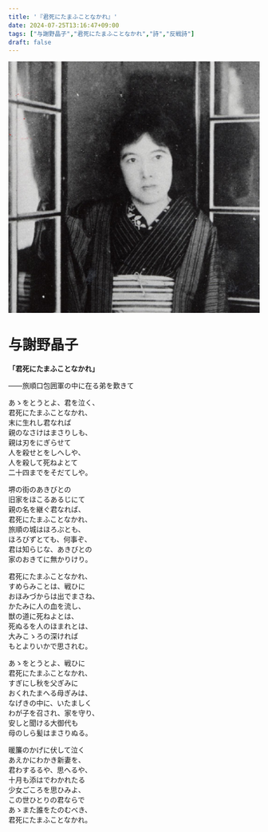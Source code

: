 ```yaml
---
title: '『君死にたまふことなかれ』'
date: 2024-07-25T13:16:47+09:00
tags: ["与謝野晶子","君死にたまふことなかれ","詩","反戦詩"]
draft: false
---
```


![img.png](img.png)

# 与謝野晶子

**「君死にたまふことなかれ」**
  
――旅順口包囲軍の中に在る弟を歎きて  
  
あゝをとうとよ、君を泣く、  
君死にたまふことなかれ、  
末に生れし君なれば  
親のなさけはまさりしも、  
親は刃をにぎらせて  
人を殺せとをしへしや、  
人を殺して死ねよとて  
二十四までをそだてしや。  
  
堺の街のあきびとの  
旧家をほこるあるじにて  
親の名を継ぐ君なれば、  
君死にたまふことなかれ、  
旅順の城はほろぶとも、  
ほろびずとても、何事ぞ、  
君は知らじな、あきびとの  
家のおきてに無かりけり。  
  
君死にたまふことなかれ、  
すめらみことは、戦ひに  
おほみづからは出でまさね、  
かたみに人の血を流し、  
獣の道に死ねよとは、  
死ぬるを人のほまれとは、  
大みこゝろの深ければ  
もとよりいかで思されむ。  
  
あゝをとうとよ、戦ひに  
君死にたまふことなかれ、  
すぎにし秋を父ぎみに  
おくれたまへる母ぎみは、  
なげきの中に、いたましく  
わが子を召され、家を守り、  
安しと聞ける大御代も  
母のしら髪はまさりぬる。  
  
暖簾のかげに伏して泣く  
あえかにわかき新妻を、  
君わするるや、思へるや、  
十月も添はでわかれたる  
少女ごころを思ひみよ、  
この世ひとりの君ならで  
あゝまた誰をたのむべき、  
君死にたまふことなかれ。